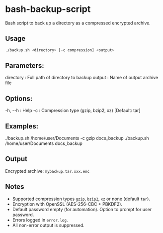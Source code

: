 # bash-backup-script
Bash script to back up a directory as a compressed encrypted archive.

## Usage
```bash
./backup.sh <directory> [-c compression] <output>
```

## Parameters:
  directory : Full path of directory to backup
  output    : Name of output archive file

## Options:
  -h, --h   : Help
  -c        : Compression type (gzip, bzip2, xz) [Default: tar]

## Examples:
  ./backup.sh /home/user/Documents -c gzip docs_backup
  ./backup.sh /home/user/Documents docs_backup

## Output
Encrypted archive: `mybackup.tar.xxx.enc`  

## Notes
- Supported compression types `gzip`, `bzip2`, `xz` or none (default `tar`).
- Encryption with OpenSSL (AES-256-CBC + PBKDF2).
- Default password empty (for automation). Option to prompt for user password.
- Errors logged in `error.log`. 
- All non-error output is suppressed.
